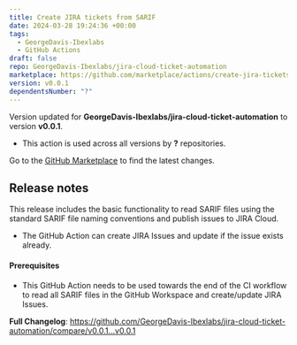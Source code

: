 ```yaml
---
title: Create JIRA tickets from SARIF
date: 2024-03-28 19:24:36 +00:00
tags:
  - GeorgeDavis-Ibexlabs
  - GitHub Actions
draft: false
repo: GeorgeDavis-Ibexlabs/jira-cloud-ticket-automation
marketplace: https://github.com/marketplace/actions/create-jira-tickets-from-sarif
version: v0.0.1
dependentsNumber: "?"
---
```



Version updated for **GeorgeDavis-Ibexlabs/jira-cloud-ticket-automation** to version **v0.0.1**.
- This action is used across all versions by **?** repositories.

Go to the [GitHub Marketplace](https://github.com/marketplace/actions/create-jira-tickets-from-sarif) to find the latest changes.

## Release notes

This release includes the basic functionality to read SARIF files using the standard SARIF file naming conventions and publish issues to JIRA Cloud.

- The GitHub Action can create JIRA Issues and update if the issue exists already. 

#### Prerequisites

- This GitHub Action needs to be used towards the end of the CI workflow to read all SARIF files in the GitHub Workspace and create/update JIRA Issues.

**Full Changelog**: https://github.com/GeorgeDavis-Ibexlabs/jira-cloud-ticket-automation/compare/v0.0.1...v0.0.1
